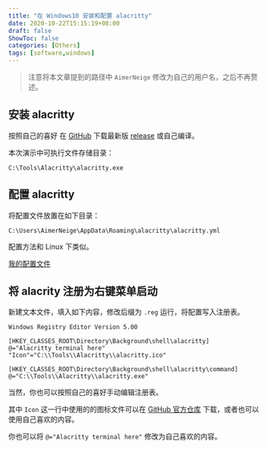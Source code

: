 ```yaml
---
title: "在 Windows10 安装和配置 alacritty"
date: 2020-10-22T15:15:19+08:00
draft: false
ShowToc: false
categories: [Others]
tags: [software,windows]
---
```


> 注意将本文章提到的路径中 `AimerNeige` 修改为自己的用户名，之后不再赘述。

## 安装 alacritty

按照自己的喜好 在 [GitHub](https://github.com/alacritty/alacritty) 下载最新版 [release](https://github.com/alacritty/alacritty/releases) 或自己编译。

本次演示中可执行文件存储目录：

`‪C:\Tools\Alacritty\alacritty.exe`

## 配置 alacritty

将配置文件放置在如下目录：

`C:\Users\AimerNeige\AppData\Roaming\alacritty\alacritty.yml`

配置方法和 Linux 下类似。

[我的配置文件](https://github.com/aimerneige/alacritty)

## 将 alacrity 注册为右键菜单启动

新建文本文件，填入如下内容，修改后缀为 `.reg` 运行，将配置写入注册表。

```
Windows Registry Editor Version 5.00

[HKEY_CLASSES_ROOT\Directory\Background\shell\alacritty]
@="Alacritty terminal here"
"Icon"="C:\\Tools\\Alacritty\\alacritty.ico"

[HKEY_CLASSES_ROOT\Directory\Background\shell\alacritty\command]
@="C:\\Tools\\Alacritty\\alacritty.exe"
```

当然，你也可以按照自己的喜好手动编辑注册表。

其中 `Icon` 这一行中使用的的图标文件可以在 [GitHub 官方仓库](https://raw.githubusercontent.com/alacritty/alacritty/master/extra/windows/alacritty.ico) 下载，或者也可以使用自己喜欢的内容。

你也可以将 `@="Alacritty terminal here"` 修改为自己喜欢的内容。
